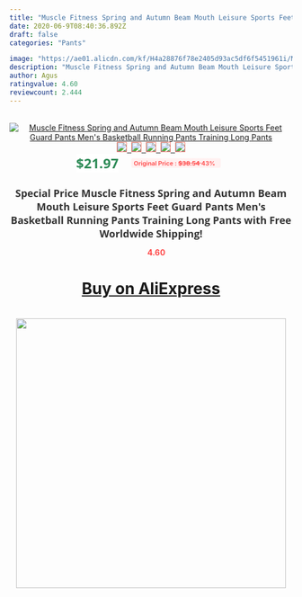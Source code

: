 ```yaml
---
title: "Muscle Fitness Spring and Autumn Beam Mouth Leisure Sports Feet Guard Pants Men's Basketball Running Pants Training Long Pants"
date: 2020-06-9T08:40:36.892Z
draft: false
categories: "Pants"

image: "https://ae01.alicdn.com/kf/H4a28876f78e2405d93ac5df6f5451961i/Muscle-Fitness-Spring-and-Autumn-Beam-Mouth-Leisure-Sports-Feet-Guard-Pants-Men-s-Basketball-Running.jpg"
description: "Muscle Fitness Spring and Autumn Beam Mouth Leisure Sports Feet Guard Pants Men's Basketball Running Pants Training Long Pants"
author: Agus
ratingvalue: 4.60
reviewcount: 2.444
---
```

<br>
<div style="text-align: center;">
<a href="https://s.click.aliexpress.com/e/_9flx1j" target="_blank" rel="nofollow noopener noreferrer"><img alt="Muscle Fitness Spring and Autumn Beam Mouth Leisure Sports Feet Guard Pants Men's Basketball Running Pants Training Long Pants" class="magnifier-image" src="https://ae01.alicdn.com/kf/H4a28876f78e2405d93ac5df6f5451961i/Muscle-Fitness-Spring-and-Autumn-Beam-Mouth-Leisure-Sports-Feet-Guard-Pants-Men-s-Basketball-Running.jpg_640x640.jpg">
<br>
<img style="border:1px solid salmon" src="https://ae01.alicdn.com/kf/H4a28876f78e2405d93ac5df6f5451961i/Muscle-Fitness-Spring-and-Autumn-Beam-Mouth-Leisure-Sports-Feet-Guard-Pants-Men-s-Basketball-Running.jpg_120x120.jpg">&nbsp;&nbsp;<img style="border:1px solid salmon" src="https://ae01.alicdn.com/kf/Hecd64942f36d4bbaaa40ebb1361a59b5k/Muscle-Fitness-Spring-and-Autumn-Beam-Mouth-Leisure-Sports-Feet-Guard-Pants-Men-s-Basketball-Running.jpg_120x120.jpg">&nbsp;&nbsp;<img style="border:1px solid salmon" src="https://ae01.alicdn.com/kf/H99dd9fb8396c422c8b53aa8a0d257c83u/Muscle-Fitness-Spring-and-Autumn-Beam-Mouth-Leisure-Sports-Feet-Guard-Pants-Men-s-Basketball-Running.jpg_120x120.jpg">&nbsp;&nbsp;<img style="border:1px solid salmon" src="https://ae01.alicdn.com/kf/Hda730e3c886b4cf5ac4c8ff00c85ffb5l/Muscle-Fitness-Spring-and-Autumn-Beam-Mouth-Leisure-Sports-Feet-Guard-Pants-Men-s-Basketball-Running.jpg_120x120.jpg">&nbsp;&nbsp;<img style="border:1px solid salmon" src="https://ae01.alicdn.com/kf/H576415419dec4bbeaa23b7370c2b1c4cB/Muscle-Fitness-Spring-and-Autumn-Beam-Mouth-Leisure-Sports-Feet-Guard-Pants-Men-s-Basketball-Running.jpg_120x120.jpg"></a></div><br0>
<div style="text-align: center;"><span style="background-color: white; border: 0px; box-sizing: border-box; color: seagreen; display: inline-block; font-family: &quot;open sans&quot; , &quot;arial&quot; , &quot;helvetica&quot; , sans-serif , &quot;heiti&quot;; font-size: 24px; font-stretch: inherit; font-weight: 700; line-height: inherit; margin: 0px 10px 0px 0px; padding: 0px; vertical-align: middle;">$21.97 </span>
<span style="background: rgb(255 , 241 , 241); border-radius: 3px; border: 0px; box-sizing: border-box; color: #ff4747; display: inline-block; font-family: inherit; font-size: 12px; font-stretch: inherit; font-style: inherit; font-variant: inherit; font-weight: 600; line-height: inherit; margin: 0px; padding: 2px 5px; transform: scale(0.9); vertical-align: middle;">Original Price : <b style="text-decoration: line-through;">$38.54 </b> 43%&nbsp;&nbsp;</span></div>
<h1 style="color: #333333; display: inline-block; font-family: &quot;open sans&quot; , &quot;arial&quot; , &quot;helvetica&quot; , sans-serif , &quot;heiti&quot;; font-size: 18px; font-stretch: inherit; font-weight: 700; text-align: center;">Special Price Muscle Fitness Spring and Autumn Beam Mouth Leisure Sports Feet Guard Pants Men's Basketball Running Pants Training Long Pants with Free Worldwide Shipping!</h1>
<div style="color: #ff4747; text-align: center;">
<img src="https://4.bp.blogspot.com/-M0ZcTcb-5uY/XleCXlxnR4I/AAAAAAAAAEc/OrjgMkXV1oMQFaCRZj5HQwOCBcu3w1FegCPcBGAYYCw/s1600/star.png" style="height: 15px;">&nbsp;<b>4.60</b></div>
<div class="button_cont" align="center"><a class="buynow_a" href="https://s.click.aliexpress.com/e/_9flx1j" target="_blank" rel="nofollow noopener noreferrer"><H1>Buy on AliExpress</H1></a></div><br>
<div class="separator" style="clear: both; text-align: center;">
<img src="https://lh3.googleusercontent.com/-pTy5HemUv9M/XlePHvY0dAI/AAAAAAAAAE4/0nX5iRUoIWY8eMW9Dpxeirr157OZliDIgCLcBGAsYHQ/s1600/badge.gif" width="480">
</div>
